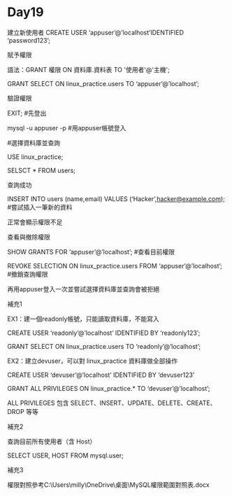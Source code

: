 # Day19

建立新使用者
CREATE USER ‘appuser’@’localhost’IDENTIFIED ‘password123’;

賦予權限

語法：GRANT 權限 ON 資料庫.資料表 TO '使用者'@'主機';

GRANT SELECT ON linux_practice.users TO ‘appuser’@’localhost’;

驗證權限

EXIT;   #先登出

mysql -u appuser -p   #用appuser帳號登入

#選擇資料庫並查詢

USE linux_practice;

SELSCT * FROM users;

查詢成功

INSERT INTO users (name,email) VALUES (‘Hacker’,hacker@example.com);   #嘗試插入一筆新的資料

正常會顯示權限不足

查看與撤除權限

SHOW GRANTS FOR ‘appuser’@’localhost’;   #查看目前權限

REVOKE SELECTION ON linux_practice.users FROM ‘appuser’@’localhost’;   #撤銷查詢權限

再用appuser登入一次並嘗試選擇資料庫並查詢會被拒絕

補充1

EX1：建一個readonly帳號，只能讀取資料庫，不能寫入

CREATE USER ‘readonly’@’localhost’ IDENTIFIED BY ‘readonly123’;

GRANT SELECT ON linux_practice.users TO ‘readonly’@’localhost’;

EX2：建立devuser，可以對 linux_practice 資料庫做全部操作

CREATE USER ‘devuser’@’localhost’ IDENTIFIED BY ‘devuser123’

GRANT ALL PRIVILEGES ON linux_practice.* TO ‘devuser’@’localhost’;

ALL PRIVILEGES 包含 SELECT、INSERT、UPDATE、DELETE、CREATE、DROP 等等

補充2

查詢目前所有使用者（含 Host）

SELECT USER, HOST FROM mysql.user;

補充3

權限對照參考C:\Users\milly\OneDrive\桌面\MySQL權限範圍對照表.docx

